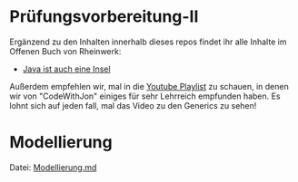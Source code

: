 # Prüfungsvorbereitung-II
Ergänzend zu den Inhalten innerhalb dieses repos findet ihr alle Inhalte im Offenen Buch von Rheinwerk:
- [Java ist auch eine Insel](https://openbook.rheinwerk-verlag.de/javainsel/index.html)

Außerdem empfehlen wir, mal in die [Youtube Playlist](https://youtube.com/playlist?list=PLIgABbRtVA6NQu33ZZ8LKrSedhAjmpMAb&si=GUxS6eNSMMCA1bNP) zu schauen, in denen wir von "CodeWithJon" einiges für sehr Lehrreich empfunden haben. Es lohnt sich auf jeden fall, mal das Video zu den Generics zu sehen!

# Modellierung
Datei: [Modellierung.md](01_Modellierung-Done/PDF)